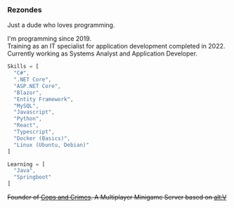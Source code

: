 ### Rezondes

Just a dude who loves programming.

I'm programming since 2019.<br>
Training as an IT specialist for application development completed in 2022.<br>
Currently working as Systems Analyst and Application Developer.

```js
Skills = [
  "C#",
  ".NET Core",
  "ASP.NET Core",
  "Blazor",
  "Entity Framework",
  "MySQL",
  "Javascript",
  "Python",
  "React",
  "Typescript",
  "Docker (Basics)",
  "Linux (Ubuntu, Debian)"
]

Learning = [
  "Java",
  "Springboot"
]
```

~~Founder of [Cops and Crimes](https://copsandcrimes.de). A Multiplayer Minigame Server based on [alt:V](https://altv.mp/#/)~~

